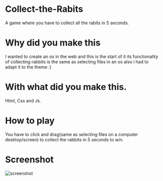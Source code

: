 # Collect-the-Rabits
A game where you have to collect all the rabits in 5 seconds.

# Why did you make this
I wanted to create an os in the web and this is the start of it its functionality of collecting rabbits is the same as selecting files in an os also i had to adapt it to the theme :)

# With what did you make this.
Html, Css and Js.

# How to play
You have to click and drag(same as selecting files on a computer desktop/screen) to collect the rabbits in 5 seconds to win. 

# Screenshot
![screenshot](https://hc-cdn.hel1.your-objectstorage.com/s/v3/2da5973bfb2ffa4067f86cb8c2579e9d14690a92_screenshot_20251014_093051.png)
